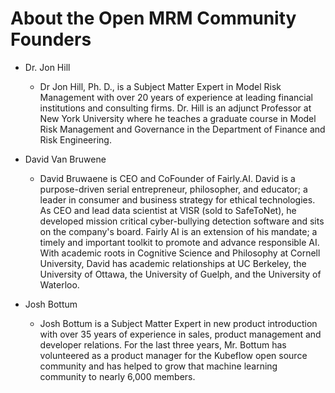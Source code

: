 # About the Open MRM Community Founders

* Dr. Jon Hill
    * Dr Jon Hill, Ph. D., is a Subject Matter Expert in Model Risk Management with over 20 years of experience at leading financial institutions and consulting firms. Dr. Hill is an adjunct Professor at New York University where he teaches a graduate course in Model Risk Management and Governance in the Department of Finance and Risk Engineering.

* David Van Bruwene
    * David Bruwaene is CEO and CoFounder of Fairly.AI.  David is a purpose-driven serial entrepreneur, philosopher, and educator; a leader in consumer and business strategy for ethical technologies. As CEO and lead data scientist at VISR (sold to SafeToNet), he developed mission critical cyber-bullying detection software and sits on the company's board. Fairly AI is an extension of his mandate; a timely and important toolkit to promote and advance responsible AI. With academic roots in Cognitive Science and Philosophy at Cornell University, David has academic relationships at UC Berkeley, the University of Ottawa, the University of Guelph, and the University of Waterloo.

* Josh Bottum
    *  Josh Bottum is a Subject Matter Expert in new product introduction with over 35 years of experience in sales, product management and developer relations.   For the last three years, Mr. Bottum has volunteered as a product manager for the Kubeflow open source community and has helped to grow that machine learning community to nearly 6,000 members.  
